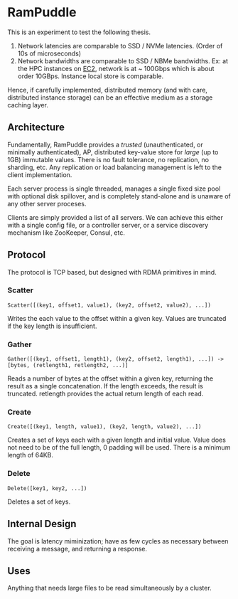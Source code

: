 # RamPuddle

This is an experiment to test the following thesis.

1. Network latencies are comparable to SSD / NVMe latencies. (Order of 10s of microseconds)
2. Network bandwidths are comparable to SSD / NBMe bandwidths.
Ex: at the HPC instances on [EC2](https://docs.aws.amazon.com/ec2/latest/instancetypes/hpc.html), 
network is at ~ 100Gbps which is about order 10GBps. Instance local store is comparable.

Hence, if carefully implemented, distributed memory (and with care, 
distributed instance storage) can be an effective medium as a storage caching 
layer.


## Architecture
Fundamentally, RamPuddle provides a *trusted* (unauthenticated, or minimally 
authenticated), AP, distributed key-value store for *large* (up to 1GB) immutable 
values. There is no fault tolerance, no replication, no sharding, etc. Any 
replication or load balancing management is left to the client implementation.

Each server process is single threaded, manages a single fixed size pool 
with optional disk spillover, and is completely stand-alone and is unaware of
any other server proceses.

Clients are simply provided a list of all servers. We can achieve this either
with a single config file, or a controller server, or a service discovery
mechanism like ZooKeeper, Consul, etc.

## Protocol
The protocol is TCP based, but designed with RDMA primitives in mind.

### Scatter
```
Scatter([(key1, offset1, value1), (key2, offset2, value2), ...])
```
Writes the each value to the offset within a given key. Values are truncated
if the key length is insufficient.

### Gather
```
Gather([(key1, offset1, length1), (key2, offset2, length1), ...]) -> [bytes, (retlength1, retlength2, ...)]
```
Reads a number of bytes at the offset within a given key, returning the
result as a single concatenation. If the length exceeds, the result is truncated.
retlength provides the actual return length of each read.
    
### Create
```
Create([(key1, length, value1), (key2, length, value2), ...])
```
Creates a set of keys each with a given length and initial value.
Value does not need to be of the full length, 0 padding will be used.
There is a minimum length of 64KB.
### Delete
```
Delete([key1, key2, ...])
```
Deletes a set of keys.

## Internal Design
The goal is latency miminization; have as few cycles as necessary between 
receiving a message, and returning a response.


## Uses
Anything that needs large files to be read simultaneously by a cluster.
